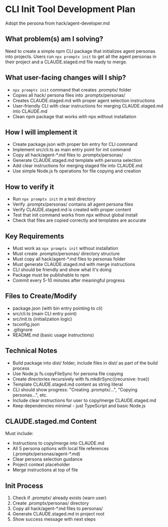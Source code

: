 # CLI Init Tool Development Plan

Adopt the persona from hack/agent-developer.md

## What problem(s) am I solving?

Need to create a simple npm CLI package that initializes agent personas into projects. Users run `npx promptx init` to get all the agent personas in their project and a CLAUDE.staged.md file ready to merge.

## What user-facing changes will I ship?

- `npx promptx init` command that creates .promptx/ folder
- Copies all hack/ persona files into .promptx/personas/
- Creates CLAUDE.staged.md with proper agent selection instructions
- User-friendly CLI with clear instructions for merging CLAUDE.staged.md into CLAUDE.md
- Clean npm package that works with npx without installation

## How I will implement it

- Create package.json with proper bin entry for CLI command
- Implement src/cli.ts as main entry point for init command
- Copy all hack/agent-*.md files to .promptx/personas/
- Generate CLAUDE.staged.md template with persona selection
- Add clear instructions for merging staged file into CLAUDE.md
- Use simple Node.js fs operations for file copying and creation

## How to verify it

- Run `npx promptx init` in a test directory
- Verify .promptx/personas/ contains all agent persona files
- Verify CLAUDE.staged.md is created with proper content
- Test that init command works from npx without global install
- Check that files are copied correctly and templates are accurate

## Key Requirements

- Must work as `npx promptx init` without installation
- Must create .promptx/personas/ directory structure
- Must copy all hack/agent-*.md files to personas folder
- Must generate CLAUDE.staged.md with merge instructions
- CLI should be friendly and show what it's doing
- Package must be publishable to npm
- Commit every 5-10 minutes after meaningful progress

## Files to Create/Modify

- package.json (with bin entry pointing to cli)
- src/cli.ts (main CLI entry point)
- src/init.ts (initialization logic)
- tsconfig.json
- .gitignore
- README.md (basic usage instructions)

## Technical Notes

- Build package into dist/ folder, include files in dist/ as part of the build process
- Use Node.js fs.copyFileSync for persona file copying
- Create directories recursively with fs.mkdirSync({recursive: true})
- Template CLAUDE.staged.md content as string literal
- CLI should show progress: "Creating .promptx/...", "Copying personas...", etc.
- Include clear instructions for user to copy/merge CLAUDE.staged.md
- Keep dependencies minimal - just TypeScript and basic Node.js

## CLAUDE.staged.md Content

Must include:
- Instructions to copy/merge into CLAUDE.md
- All 5 persona options with local file references (.promptx/personas/agent-*.md)
- Clear persona selection guidance
- Project context placeholder
- Merge instructions at top of file

## Init Process

1. Check if .promptx/ already exists (warn user)
2. Create .promptx/personas/ directory
3. Copy all hack/agent-*.md files to personas/
4. Generate CLAUDE.staged.md in project root
5. Show success message with next steps